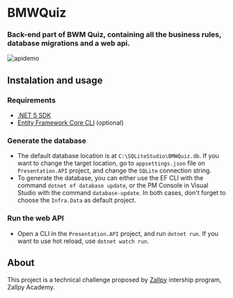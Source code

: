 # BMWQuiz
### Back-end part of BWM Quiz, containing all the business rules, database migrations and a web api.

![apidemo](https://user-images.githubusercontent.com/79933699/139300176-bebe28ff-48a4-4ff9-8f4c-d334c01a8001.gif)

## Instalation and usage
### Requirements
- [.NET 5 SDK](https://dotnet.microsoft.com/download/dotnet/5.0)
- [Entity Framework Core CLI](https://docs.microsoft.com/pt-br/ef/core/cli/dotnet) (optional)

### Generate the database
- The default database location is at `C:\SQLiteStudio\BMWQuiz.db`. If you want to change the target location, go to `appsettings.json` file on `Presentation.API` project, and change the `SQLite` connection string.
- To generate the database, you can either use the EF CLI with the command `dotnet ef database update`, or the PM Console in Visual Studio with the command `database-update`. In both cases, don't forget to choose the `Infra.Data` as default project.
### Run the web API
- Open a CLI in the `Presentation.API` project, and run `dotnet run`. If you want to use hot reload, use `dotnet watch run`.

## About
This project is a technical challenge proposed by [Zallpy](https://zallpy.com/) intership program, Zallpy Academy.
